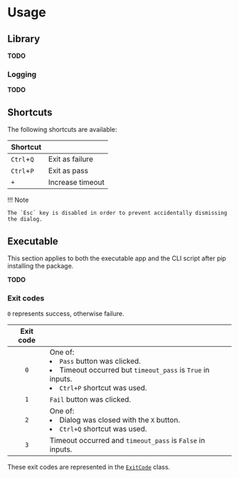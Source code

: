 # Usage
## Library
**TODO**

### Logging
**TODO**

## Shortcuts
The following shortcuts are available:

| Shortcut   |                  |
|------------|------------------|
| `Ctrl`+`Q` | Exit as failure  |
| `Ctrl`+`P` | Exit as pass     |
| `+`        | Increase timeout |

!!! Note

    The `Esc` key is disabled in order to prevent accidentally dismissing the dialog.

## Executable
This section applies to both the executable app and the CLI script after pip installing the package.

**TODO**

### Exit codes
`0` represents success, otherwise failure.

| Exit code |                                                                                                                                  |
|:---------:|----------------------------------------------------------------------------------------------------------------------------------|
|    `0`    | One of:<li>`Pass` button was clicked.<li>Timeout occurred but `timeout_pass` is `True` in inputs.<li>`Ctrl+P` shortcut was used. |
|    `1`    | `Fail` button was clicked.                                                                                                       |
|    `2`    | One of:<li>Dialog was closed with the `X` button.<li>`Ctrl+Q` shortcut was used.                                                 |
|    `3`    | Timeout occurred and `timeout_pass` is `False` in inputs.                                                                        |

These exit codes are represented in the
[`ExitCode`](https://github.com/joaonc/show_dialog/blob/main/src/show_dialog/exit_code.py) class.
